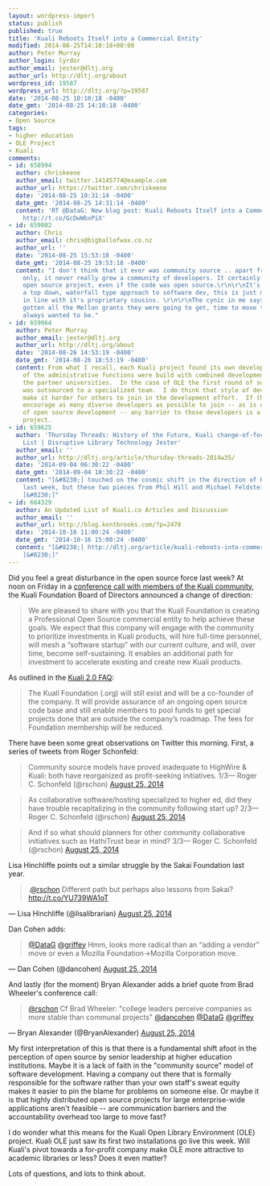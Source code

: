 ```yaml
---
layout: wordpress-import
status: publish
published: true
title: 'Kuali Reboots Itself into a Commercial Entity'
modified: 2014-08-25T14:10:18+00:00
author: Peter Murray
author_login: lyrdor
author_email: jester@dltj.org
author_url: http://dltj.org/about
wordpress_id: 19587
wordpress_url: http://dltj.org/?p=19587
date: '2014-08-25 10:10:18 -0400'
date_gmt: '2014-08-25 14:10:18 -0400'
categories:
- Open Source
tags:
- higher education
- OLE Project
- Kuali
comments:
- id: 658994
  author: chriskeene
  author_email: twitter.14145774@example.com
  author_url: https://twitter.com/chriskeene
  date: '2014-08-25 10:31:14 -0400'
  date_gmt: '2014-08-25 14:31:14 -0400'
  content: 'RT @DataG: New blog post: Kuali Reboots Itself into a Commercial Entity
    http://t.co/GcDwWbxPiX'
- id: 659002
  author: Chris
  author_email: chris@bigballofwax.co.nz
  author_url: ''
  date: '2014-08-25 15:53:18 -0400'
  date_gmt: '2014-08-25 19:53:18 -0400'
  content: "I don't think that it ever was community source .. apart from in name
    only, it never really grew a community of developers. It certainly never was an
    open source project, even if the code was open source.\r\n\r\nIt's always been
    a top down, waterfall type approach to software dev, this is just moving it closer
    in line with it's proprietary cousins. \r\n\r\nThe cynic in me says they had probably
    gotten all the Mellon grants they were going to get, time to move to where they
    always wanted to be."
- id: 659064
  author: Peter Murray
  author_email: jester@dltj.org
  author_url: http://dltj.org/about
  date: '2014-08-26 14:53:19 -0400'
  date_gmt: '2014-08-26 18:53:19 -0400'
  content: From what I recall, each Kuali project found its own development path.  Some
    of the administrative functions were build with combined development teams from
    the partner universities.  In the case of OLE the first round of software development
    was outsourced to a specialized team.  I do think that style of development does
    make it harder for others to join in the development effort.  If the goal is to
    encourage as many diverse developers as possible to join -- as is one of the virtues
    of open source development -- any barrier to those developers is a risk to the
    project.
- id: 659625
  author: 'Thursday Threads: History of the Future, Kuali change-of-focus, 2018 Mindset
    List | Disruptive Library Technology Jester'
  author_email: ''
  author_url: http://dltj.org/article/thursday-threads-2014w35/
  date: '2014-09-04 06:30:22 -0400'
  date_gmt: '2014-09-04 10:30:22 -0400'
  content: "[&#8230;] touched on the cosmic shift in the direction of Kuali on DLTJ
    last week, but these two pieces from Phil Hill and Michael Feldstein on the e-Literate
    [&#8230;]"
- id: 664329
  author: An Updated List of Kuali.co Articles and Discussion
  author_email: ''
  author_url: http://blog.kentbrooks.com/?p=2478
  date: '2014-10-16 11:00:24 -0400'
  date_gmt: '2014-10-16 15:00:24 -0400'
  content: "[&#8230;] http://dltj.org/article/kuali-reboots-into-commercial-entity/
    [&#8230;]"
---
```

<p>Did you feel a great disturbance in the open source force last week?  At noon on Friday in a <a href="https://blog.kuali.org/?p=39">conference call with members of the Kuali community</a>, the Kuali Foundation Board of Directors announced a change of direction:</p>
<blockquote><p>We are pleased to share with you that the Kuali Foundation is creating a Professional Open Source commercial entity to help achieve these goals. We expect that this company will engage with the community to prioritize investments in Kuali products, will hire full-time personnel, will mesh a &ldquo;software startup&rdquo; with our current culture, and will, over time, become self-sustaining. It enables an additional path for investment to accelerate existing and create new Kuali products.</p></blockquote>
<p>As outlined in the <a href="http://web.archive.org/web/20140826165041/https://blog.kuali.org/?p=37" title="Kuali 2.0 FAQs">Kuali 2.0 FAQ</a>:</p>
<blockquote><p>The Kuali Foundation (.org) will still exist and will be a co-founder of the company. It will provide assurance of an ongoing open source code base and still enable members to pool funds to get special projects done that are outside the company&rsquo;s roadmap. The fees for Foundation membership will be reduced.</p></blockquote>
<p>There have been some great observations on Twitter this morning.  First, a series of tweets from Roger Schonfeld:</p>
<blockquote class="twitter-tweet" data-partner="tweetdeck"><p>Community source models have proved inadequate to HighWire &amp; Kuali: both have reorganized as profit-seeking initiatives. 1/3&mdash; Roger C. Schonfeld (@rschon) <a href="https://twitter.com/rschon/statuses/503856316075356160">August 25, 2014</a></p></blockquote>
<p><script async src="//platform.twitter.com/widgets.js" charset="utf-8"></script></p>
<blockquote class="twitter-tweet" data-partner="tweetdeck"><p>As collaborative software/hosting specialized to higher ed, did they have trouble recapitalizing in the community following start up? 2/3&mdash; Roger C. Schonfeld (@rschon) <a href="https://twitter.com/rschon/statuses/503856887255670784">August 25, 2014</a></p></blockquote>
<blockquote class="twitter-tweet" data-partner="tweetdeck"><p>And if so what should planners for other community collaborative initiatives such as HathiTrust bear in mind? 3/3&mdash; Roger C. Schonfeld (@rschon) <a href="https://twitter.com/rschon/statuses/503856936790417409">August 25, 2014</a></p></blockquote>
<p>Lisa Hinchliffe points out a similar struggle by the Sakai Foundation last year.</p>
<blockquote class="twitter-tweet" data-partner="tweetdeck"><p>.<a href="https://twitter.com/rschon">@rschon</a>  Different path but perhaps also lessons from Sakai? <a href="http://t.co/YU739WA1oT" title="http://t.co/YU739WA1oT">http://t.co/YU739WA1oT</a></p></blockquote>
<p>&mdash; Lisa Hinchliffe (@lisalibrarian) <a href="https://twitter.com/lisalibrarian/statuses/503863101708451840">August 25, 2014</a></p>
<p>Dan Cohen adds:</p>
<blockquote class="twitter-tweet" data-partner="tweetdeck"><p><a href="https://twitter.com/DataG">@DataG</a> <a href="https://twitter.com/griffey">@griffey</a> Hmm, looks more radical than an &ldquo;adding a vendor&rdquo; move or even a Mozilla Foundation->Mozilla Corporation move.</p></blockquote>
<p>&mdash; Dan Cohen (@dancohen) <a href="https://twitter.com/dancohen/statuses/503895218497003521">August 25, 2014</a></p>
<p>And lastly (for the moment) Bryan Alexander adds a brief quote from Brad Wheeler's conference call:</p>
<blockquote class="twitter-tweet" data-partner="tweetdeck"><p><a href="https://twitter.com/rschon">@rschon</a> Cf Brad Wheeler:  "college leaders perceive companies as more stable than communal projects"  <a href="https://twitter.com/dancohen">@dancohen</a> <a href="https://twitter.com/DataG">@DataG</a> <a href="https://twitter.com/griffey">@griffey</a></p></blockquote>
<p>&mdash; Bryan Alexander (@BryanAlexander) <a href="https://twitter.com/BryanAlexander/statuses/503899061418991616">August 25, 2014</a></p>
<p>My first interpretation of this is that there is a fundamental shift afoot in the perception of open source by senior leadership at higher education institutions.  Maybe it is a lack of faith in the "community source" model of software development.  Having a company out there that is formally responsible for the software rather than your own staff's sweat equity makes it easier to pin the blame for problems on someone else.  Or maybe it is that highly distributed open source projects for large enterprise-wide applications aren't feasible -- are communication barriers and the accountability overhead  too large to move fast?</p>
<p>I do wonder what this means for the Kuali Open Library Environment (OLE) project.  Kuali OLE just saw its first two installations go live this week.  Will Kuali's pivot towards a for-profit company make OLE more attractive to academic libraries or less?  Does it even matter?</p>
<p>Lots of questions, and lots to think about.</p>

